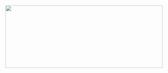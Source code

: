 <h1>
    <h1 align="center">
    <img src="https://penseemti.com.br/wp-content/uploads/2019/01/python-logo.png" height="200" width="500">
</h1>
